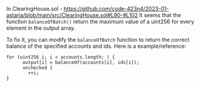 In ClearingHouse.sol - https://github.com/code-423n4/2023-01-astaria/blob/main/src/ClearingHouse.sol#L90-#L102
It seems that the function `balanceOfBatch()` return the maximum value of a uint256 for every element in the output array. 

To fix it, you can modify the `balanceOfBatch` function to return the correct balance of the specified accounts and ids. Here is a example/reference:
```
for (uint256 i; i < accounts.length; ) {
      output[i] = balanceOf(accounts[i], ids[i]);
      unchecked {
        ++i;
}
```